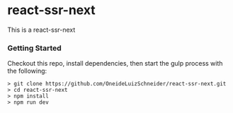 # react-ssr-next

This is a react-ssr-next

### Getting Started

Checkout this repo, install dependencies, then start the gulp process with the following:

```
> git clone https://github.com/OneideLuizSchneider/react-ssr-next.git
> cd react-ssr-next
> npm install
> npm run dev
```
